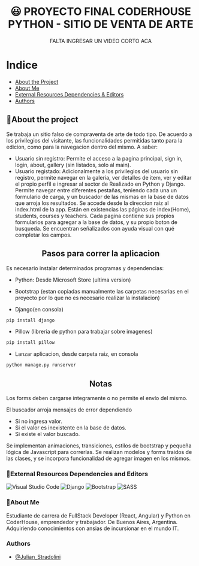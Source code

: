 <div align="center">

# :smiley: PROYECTO FINAL CODERHOUSE PYTHON - SITIO DE VENTA DE ARTE

</div>

<div align="center">

FALTA INGRESAR UN VIDEO CORTO ACA

</div>

# Indice

- [About the Project](:rocket:about-the-project)
- [About Me](#rocketabout-me)
- [External Resources Dependencies & Editors](#linkexternal-resources-dependencies-and-editors)
- [Authors](#authors)

## :rocket:About the project

Se trabaja un sitio falso de compraventa de arte de todo tipo. De acuerdo a los privilegios del visitante, las funcionalidades permitidas tanto para la edicion, como para la navegacion dentro del mismo. A saber:

- Usuario sin registro: Permite el acceso a la pagina principal, sign in, login, about, gallery (sin listados, solo al main).
- Usuario registado: Adicionalmente a los privilegios del usuario sin registro, permite navegar en la galeria, ver detalles de item, ver y editar el propio perfil e ingresar al sector de
  Realizado en Python y Django. Permite navegar entre diferentes pestañas, teniendo cada una un formulario de carga, y un buscador de las mismas en la base de datos que arroja los resultados.
  Se accede desde la direccion raiz al index.html de la app.
  Están en existencias las páginas de index(Home), students, courses y teachers.
  Cada pagina contiene sus propios formularios para agregar a la base de datos, y su propio boton de busqueda. Se encuentran señalizados con ayuda visual con qué completar los campos.

<div align="center">

## Pasos para correr la aplicacion

</div>

Es necesario instalar determinados programas y dependencias:

- Python: Desde Microsoft Store (ultima version)

- Bootstrap (estan copiadas manualmente las carpetas necesarias en el proyecto por lo que no es necesario realizar la instalacion)

- Django(en consola)

```bash
pip install django
```

- Pillow (libreria de python para trabajar sobre imagenes)

```bash
pip install pillow
```

- Lanzar aplicacion, desde carpeta raiz, en consola

```bash
python manage.py runserver
```

<div align="center">

## Notas

</div>

Los forms deben cargarse integramente o no permite el envío del mismo.

El buscador arroja mensajes de error dependiendo

- Si no ingresa valor.
- Si el valor es inexistente en la base de datos.
- Si existe el valor buscado.

Se implementan animaciones, transiciones, estilos de bootstrap y pequeña lógica de Javascript para correrlas.
Se realizan modelos y forms traidos de las clases, y se incorpora funcionalidad de agregar imagen en los mismos.

### :link:External Resources Dependencies and Editors

![Visual Studio Code](https://img.shields.io/badge/Visual%20Studio%20Code-0078d7.svg?style=for-the-badge&logo=visual-studio-code&logoColor=white)
![Django](https://img.shields.io/badge/django-%23092E20.svg?style=for-the-badge&logo=django&logoColor=white)
![Bootstrap](https://img.shields.io/badge/bootstrap-%238511FA.svg?style=for-the-badge&logo=bootstrap&logoColor=white)
![SASS](https://img.shields.io/badge/SASS-hotpink.svg?style=for-the-badge&logo=SASS&logoColor=white)

### :rocket:About Me

Estudiante de carrera de FullStack Developer (React, Angular) y Python en CoderHouse, emprendedor y trabajador. De Buenos Aires, Argentina. Adquiriendo conocimientos con ansias de incursionar en el mundo IT.

### Authors

- [@Julian_Stradolini](https://github.com/Julesarg)
